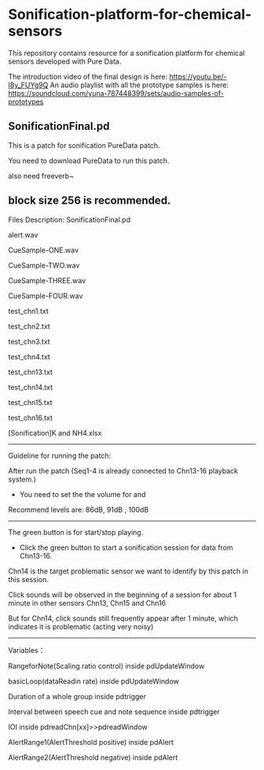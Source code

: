 # Sonification-platform-for-chemical-sensors
This repository contains resource for a sonification platform for chemical sensors developed with Pure Data.

The introduction video of the final design is here: https://youtu.be/-I8y_FUYg9Q
An audio playlist with all the prototype samples is here: https://soundcloud.com/yuna-787448399/sets/audio-samples-of-prototypes


## SonificationFinal.pd
This is a patch for sonification PureData patch.

You need to download PureData to run this patch.

also need freeverb~

block size 256 is recommended.
------------------------------------------------------------------------------------------------------------------
Files Description:
SonificationFinal.pd                		<executable puredata patch>

alert.wav				<audio sample for the patch>

CueSample-ONE.wav		<audio sample for the patch>

CueSample-TWO.wav		<audio sample for the patch>

CueSample-THREE.wav		<audio sample for the patch>

CueSample-FOUR.wav		<audio sample for the patch>

test_chn1.txt			<dataset for channel1>

test_chn2.txt			<dataset for channel2>

test_chn3.txt			<dataset for channel3>

test_chn4.txt			<dataset for channel4>

test_chn13.txt			<dataset for channel13>

test_chn14.txt			<dataset for channel14>

test_chn15.txt			<dataset for channel15>

test_chn16.txt			<dataset for channel16>

[Sonification]K and NH4.xlsx		<original dataset>

________________________________________________________________________________________________________
Guideline for running the patch:

After run the patch (Seq1-4 is already connected to Chn13-16 playback system.)

- You need to set the the volume for <CHN13-16> <Speech Cues> and <Click Sound>

Recommend levels are:                         86dB,               91dB   ,                       100dB

- - - - - - - - - - - - - - - - - - - - - - - - - - - - - - - - - - - - - - - - - - - - - - - - - - - - - - - - - - - - - - - - - - - - - - - - - - -

The green button is for start/stop playing.

- Click the green button to start a sonification session for data from Chn13-16.

Chn14 is the target problematic sensor we want to identify by this patch in this session.

Click sounds will be observed in the beginning of a session for about 1 minute in other sensors Chn13, Chn15 and Chn16

But for Chn14, click sounds still frequently appear after 1 minute, which indicates it is problematic (acting very noisy) 

- - - - - - - - - - - - - - - - - - - - - - - - - - - - - - - - - - - - - - - - - - - - - - - - - - - - - - - - - - - - - - - - - - - - - - - - - - -
Variables：

RangeforNote(Scaling ratio control)  			inside pdUpdateWindow

basicLoop(dataReadin rate)                			inside pdUpdateWindow

Duration of a whole group                  			inside pdtrigger

Interval between speech cue and note sequence 	inside pdtrigger

IOI						inside pdreadChn[xx]>>pdreadWindow

AlertRange1(AlertThreshold positive)			inside pdAlert

AlertRange2(AlertThreshold negative)			inside pdAlert
